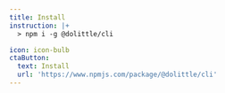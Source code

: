 ```yaml
---
title: Install
instruction: |+
  > npm i -g @dolittle/cli

icon: icon-bulb
ctaButton:
  text: Install
  url: 'https://www.npmjs.com/package/@dolittle/cli'
---
```


